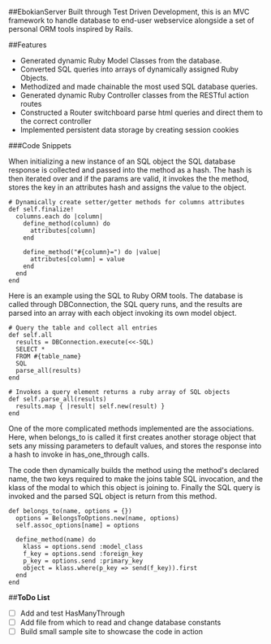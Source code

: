 ##EbokianServer
Built through Test Driven Development, this is an MVC framework to handle database to end-user webservice alongside a set of personal ORM tools inspired by Rails.

##Features
* Generated dynamic Ruby Model Classes from the database.
* Converted SQL queries into arrays of dynamically assigned Ruby Objects.
* Methodized and made chainable the most used SQL database queries.
* Generated dynamic Ruby Controller classes from the RESTful action routes
* Constructed a Router switchboard parse html queries and direct them to the correct controller
* Implemented persistent data storage by creating session cookies

###Code Snippets

When initializing a new instance of an SQL object the SQL database response is collected and passed into the method as a hash. The hash is then iterated over and if the params are valid, it invokes the the method, stores the key in an attributes hash and assigns the value to the object.
```
# Dynamically create setter/getter methods for columns attributes
def self.finalize!
  columns.each do |column|
    define_method(column) do
      attributes[column]
    end

    define_method("#{column}=") do |value|
      attributes[column] = value
    end
  end
end
```
Here is an example using the SQL to Ruby ORM tools. The database is called through DBConnection, the SQL query runs, and the results are parsed into an array with each object invoking its own model object.
```
# Query the table and collect all entries
def self.all
  results = DBConnection.execute(<<-SQL)
  SELECT *
  FROM #{table_name}
  SQL
  parse_all(results)
end

# Invokes a query element returns a ruby array of SQL objects
def self.parse_all(results)
  results.map { |result| self.new(result) }
end
```
One of the more complicated methods implemented are the associations. Here, when belongs_to is called it first creates another storage object that sets any missing parameters to default values, and stores the response into a hash to invoke in has_one_through calls.

The code then dynamically builds the method using the method's declared name, the two keys required to make the joins table SQL invocation, and the klass of the modal to which this object is joining to. Finally the SQL query is invoked and the parsed SQL object is return from this method.
```
def belongs_to(name, options = {})
  options = BelongsToOptions.new(name, options)
  self.assoc_options[name] = options

  define_method(name) do
    klass = options.send :model_class
    f_key = options.send :foreign_key
    p_key = options.send :primary_key
    object = klass.where(p_key => send(f_key)).first
  end
end
```

##**ToDo List**
* [ ] Add and test HasManyThrough
* [ ] Add file from which to read and change database constants
* [ ] Build small sample site to showcase the code in action 
